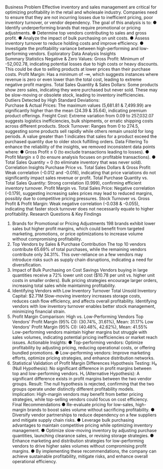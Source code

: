 Business Problem 
Effective inventory and sales management are critical for optimizing 
profitability in the retail and wholesale industry. Companies need to ensure 
that they are not incurring losses due to inefficient pricing, poor inventory 
turnover, or vendor dependency. The goal of this analysis is to: 
● Identify underperforming brands that require promotional or pricing 
adjustments. 
● Determine top vendors contributing to sales and gross profit. 
● Analyze the impact of bulk purchasing on unit costs. 
● Assess inventory turnover to reduce holding costs and improve 
efficiency. 
● Investigate the profitability variance between high-performing and 
low-performing vendors. 
Exploratory Data Analysis Insights  
Summary Statistics 
Negative & Zero Values: 
Gross Profit: Minimum of -52,002.78, indicating potential losses due to 
high costs or heavy discounts. This could be due to selling products at 
lower prices than their purchase costs. 
Profit Margin: Has a minimum of -∞, which suggests instances where 
revenue is zero or even lower than the total cost, leading to extreme 
negative profit margins. 
Total Sales Quantity & Sales Dollars: Some products show zero sales, 
indicating they were purchased but never sold. These may be slow-moving 
or obsolete stock, leading to inventory inefficiencies. 
Outliers Detected by High Standard Deviations:  
Purchase & Actual Prices: The maximum values (5,681.81 & 7,499.99) 
are significantly higher than the mean (24.39 & 35.64), indicating premium 
product offerings. 
Freight Cost: Extreme variation from 0.09 to 257,032.07 suggests logistics 
inefficiencies, bulk shipments, or erratic shipping costs across different 
products. 
Stock Turnover: Ranges from 0 to 274.5, suggesting some products sell 
rapidly while others remain unsold for long periods. A value greater than 1 
indicates that sales for a product exceed the purchased quantity due to 
older stock fulfilling orders. 
Data Filtering 
To enhance the reliability of the insights, we removed inconsistent data 
points where: 
● Gross Profit ≤ 0 (to exclude transactions leading to losses). 
● Profit Margin ≤ 0 (to ensure analysis focuses on profitable 
transactions). 
● Total Sales Quantity = 0 (to eliminate inventory that was never sold). 
Correlation Insights 
Purchase Price vs. Total Sales Dollars & Gross Profit: Weak correlation 
(-0.012 and -0.016), indicating that price variations do not significantly 
impact sales revenue or profit. 
Total Purchase Quantity vs. Total Sales Quantity: Strong correlation 
(0.999), confirming efficient inventory turnover. 
Profit Margin vs. Total Sales Price: Negative correlation (-0.179), 
suggesting increasing sales prices may lead to reduced margins, possibly 
due to competitive pricing pressures. 
Stock Turnover vs. Gross Profit & Profit Margin: Weak negative 
correlation (-0.038 & -0.055), indicating that faster stock turnover does not 
necessarily equate to higher profitability. 
Research Questions & Key Findings 
1. Brands for Promotional or Pricing Adjustments 
198 brands exhibit lower sales but higher profit margins, which could 
benefit from targeted marketing, promotions, or price optimizations to 
increase volume without compromising profitability. 
2. Top Vendors by Sales & Purchase Contribution 
The top 10 vendors contribute 65.69% of total purchases, while the 
remaining vendors contribute only 34.31%. This over-reliance on a few 
vendors may introduce risks such as supply chain disruptions, indicating a 
need for diversification. 
3. Impact of Bulk Purchasing on Cost Savings 
Vendors buying in large quantities receive a 72% lower unit cost ($10.78 
per unit vs. higher unit costs in smaller orders). 
Bulk pricing strategies encourage larger orders, increasing total sales while 
maintaining profitability. 
4. Identifying Vendors with Low Inventory Turnover 
Total Unsold Inventory Capital: $2.71M 
Slow-moving inventory increases storage costs, reduces cash flow 
efficiency, and affects overall profitability. 
Identifying vendors with low inventory turnover enables better stock 
management, minimizing financial strain. 
5. Profit Margin Comparison: High vs. Low-Performing Vendors 
Top Vendors' Profit Margin (95% CI): (30.74%, 31.61%), Mean: 31.17% 
Low Vendors' Profit Margin (95% CI): (40.48%, 42.62%), Mean: 41.55% 
Low-performing vendors maintain higher margins but struggle with sales 
volumes, indicating potential pricing inefficiencies or market reach issues. 
Actionable Insights: 
● Top-performing vendors: Optimize profitability by adjusting 
pricing, reducing operational costs, or offering bundled 
promotions. 
● Low-performing vendors: Improve marketing efforts, optimize 
pricing strategies, and enhance distribution networks. 
6. Statistical Validation of Profit Margin Differences 
Hypothesis Testing: 
H₀ (Null Hypothesis): No significant difference in profit margins between top 
and low-performing vendors. 
H₁ (Alternative Hypothesis): A significant difference exists in profit margins 
between the two vendor groups. 
Result: The null hypothesis is rejected, confirming that the two groups 
operate under distinctly different profitability models. 
Implication: High-margin vendors may benefit from better pricing 
strategies, while top-selling vendors could focus on cost efficiency. 
Final Recommendations 
● Re-evaluate pricing for low-sales, high-margin brands to boost sales 
volume without sacrificing profitability. 
● Diversify vendor partnerships to reduce dependency on a few 
suppliers and mitigate supply chain risks. 
● Leverage bulk purchasing advantages to maintain competitive pricing 
while optimizing inventory management. 
● Optimize slow-moving inventory by adjusting purchase quantities, 
launching clearance sales, or revising storage strategies. 
● Enhance marketing and distribution strategies for low-performing 
vendors to drive higher sales volumes without compromising profit 
margins. 
● By implementing these recommendations, the company can achieve 
sustainable profitability, mitigate risks, and enhance overall 
operational efficiency.
